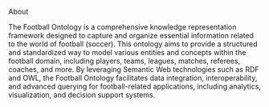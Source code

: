 About

The Football Ontology is a comprehensive knowledge representation framework designed to capture and organize essential information related to the world of football (soccer). This ontology aims to provide a structured and standardized way to model various entities and concepts within the football domain, including players, teams, leagues, matches, referees, coaches, and more. By leveraging Semantic Web technologies such as RDF and OWL, the Football Ontology facilitates data integration, interoperability, and advanced querying for football-related applications, including analytics, visualization, and decision support systems.

